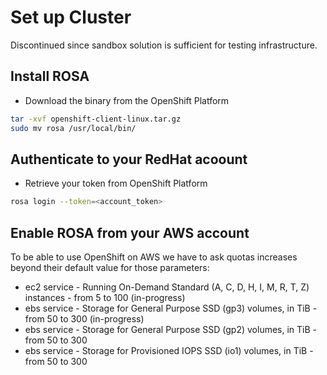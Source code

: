# Set up Cluster
Discontinued since sandbox solution is sufficient for testing infrastructure.

## Install ROSA 
* Download the binary from the OpenShift Platform
```bash
tar -xvf openshift-client-linux.tar.gz
sudo mv rosa /usr/local/bin/
```
 ## Authenticate to your RedHat acoount
 * Retrieve your token from OpenShift Platform
 ```bash
 rosa login --token=<account_token> 
 ```

## Enable ROSA from your AWS account 
To be able to use OpenShift on AWS we have to ask quotas increases beyond their default value for those parameters:
- ec2 service - Running On-Demand Standard (A, C, D, H, I, M, R, T, Z) instances - from 5 to 100 (in-progress)
- ebs service - Storage for General Purpose SSD (gp3) volumes, in TiB - from 50 to 300 (in-progress)
- ebs service - Storage for General Purpose SSD (gp2) volumes, in TiB - from 50 to 300
- ebs service - Storage for Provisioned IOPS SSD (io1) volumes, in TiB - from 50 to 300


